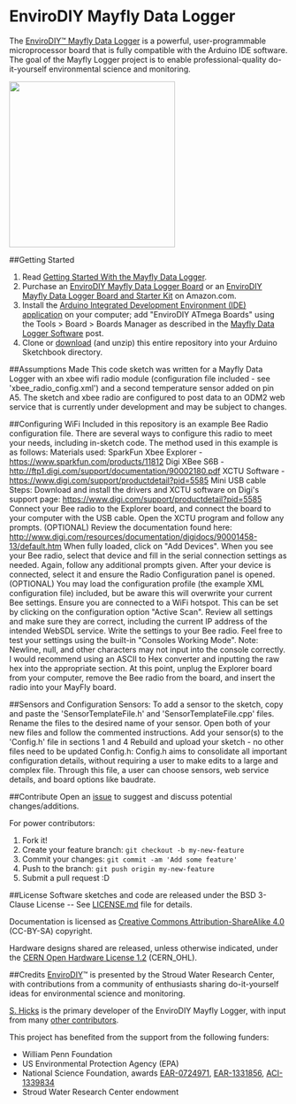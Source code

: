 EnviroDIY Mayfly Data Logger
==============
The [EnviroDIY™ Mayfly Data Logger](http://envirodiy.org/mayfly/) is a powerful, user-programmable microprocessor board that is fully compatible with the Arduino IDE software. The goal of the Mayfly Logger project is to enable professional-quality do-it-yourself environmental science and monitoring.

<img src="http://363hx939kn9r1sp3hxo0om0z.wpengine.netdna-cdn.com/wp-content/uploads/2016/05/20160508_134514-001.jpg" width="300">

##Getting Started

1. Read [Getting Started With the Mayfly Data Logger](http://envirodiy.org/mayfly/).
2. Purchase an [EnviroDIY Mayfly Data Logger Board](https://www.amazon.com/EnviroDIY-Mayfly-Logger-Arduino-Compatible/dp/B01F9B4WCG) or an [EnviroDIY Mayfly Data Logger Board and Starter Kit](https://www.amazon.com/EnviroDIY-Mayfly-Arduino-Compatible-Starter/dp/B01FCVALDW) on Amazon.com.
3. Install the [Arduino Integrated Development Environment (IDE) application](https://www.arduino.cc/en/Main/Software) on your computer; add "EnviroDIY ATmega Boards" using the Tools > Board > Boards Manager as described in the [Mayfly Data Logger Software](http://envirodiy.org/mayfly/software/) post.
4. Clone or [download](https://github.com/EnviroDIY/EnviroDIY_Mayfly_Logger/archive/master.zip) (and unzip) this entire repository into your Arduino Sketchbook directory.

##Assumptions Made
This code sketch was written for a Mayfly Data Logger with an xbee wifi radio module (configuration file included - see 'xbee_radio_config.xml') and a second temperature sensor added on pin A5. The sketch and xbee radio are configured to post data to an ODM2 web service that is currently under development and may be subject to changes.

##Configuring WiFi
Included in this repository is an example Bee Radio configuration file. There are several ways to configure this radio to meet your needs, including in-sketch code. The method used in this example is as follows:
Materials used:
    SparkFun Xbee Explorer - https://www.sparkfun.com/products/11812
    Digi XBee S6B - http://ftp1.digi.com/support/documentation/90002180.pdf
    XCTU Software - https://www.digi.com/support/productdetail?pid=5585
    Mini USB cable
Steps:
    Download and install the drivers and XCTU software on Digi's support page: https://www.digi.com/support/productdetail?pid=5585
    Connect your Bee radio to the Explorer board, and connect the board to your computer with the USB cable.
    Open the XCTU program and follow any prompts.
    (OPTIONAL) Review the documentation found here: http://www.digi.com/resources/documentation/digidocs/90001458-13/default.htm
    When fully loaded, click on "Add Devices".
    When you see your Bee radio, select that device and fill in the serial connection settings as needed. Again, follow any additional prompts given.
    After your device is connected, select it and ensure the Radio Configuration panel is opened.
    (OPTIONAL) You may load the configuration profile (the example XML configuration file) included, but be aware this will overwrite your current Bee settings.
    Ensure you are connected to a WiFi hotspot. This can be set by clicking on the configuration option "Active Scan".
    Review all settings and make sure they are correct, including the current IP address of the intended WebSDL service.
    Write the settings to your Bee radio.
    Feel free to test your settings using the built-in "Consoles Working Mode". Note: Newline, null, and other characters may not input into the console correctly. I would recommend using an ASCII to Hex converter and inputting the raw hex into the appropriate section.
    At this point, unplug the Explorer board from your computer, remove the Bee radio from the board, and insert the radio into your MayFly board.

##Sensors and Configuration
Sensors:
    To add a sensor to the sketch, copy and paste the 'SensorTemplateFile.h' and 'SensorTemplateFile.cpp' files.
    Rename the files to the desired name of your sensor.
    Open both of your new files and follow the commented instructions.
    Add your sensor(s) to the 'Config.h' file in sections 1 and 4
    Rebuild and upload your sketch - no other files need to be updated
Config.h:
    Config.h aims to consolidate all important configuration details, without requiring a user to make edits to a large and complex file. Through this file, a user can choose sensors, web service details, and board options like baudrate.

##Contribute
Open an [issue](https://github.com/EnviroDIY/EnviroDIY_Mayfly_Logger/issues) to suggest and discuss potential changes/additions.

For power contributors:

1. Fork it!
2. Create your feature branch: `git checkout -b my-new-feature`
3. Commit your changes: `git commit -am 'Add some feature'`
4. Push to the branch: `git push origin my-new-feature`
5. Submit a pull request :D


##License
Software sketches and code are released under the BSD 3-Clause License -- See [LICENSE.md](https://github.com/EnviroDIY/EnviroDIY_Mayfly_Logger/blob/master/LICENSE.md) file for details.

Documentation is licensed as [Creative Commons Attribution-ShareAlike 4.0](https://creativecommons.org/licenses/by-sa/4.0/) (CC-BY-SA) copyright.

Hardware designs shared are released, unless otherwise indicated, under the [CERN Open Hardware License 1.2](http://www.ohwr.org/licenses/cern-ohl/v1.2) (CERN_OHL).

##Credits
[EnviroDIY](http://envirodiy.org/)™ is presented by the Stroud Water Research Center, with contributions from a community of enthusiasts sharing do-it-yourself ideas for environmental science and monitoring.

[S. Hicks](https://github.com/s-hicks2) is the primary developer of the EnviroDIY Mayfly Logger, with input from many [other contributors](https://github.com/EnviroDIY/EnviroDIY_Mayfly_Logger/graphs/contributors).

This project has benefited from the support from the following funders:

* William Penn Foundation
* US Environmental Protection Agency (EPA)
* National Science Foundation, awards [EAR-0724971](http://www.nsf.gov/awardsearch/showAward?AWD_ID=0724971), [EAR-1331856](http://www.nsf.gov/awardsearch/showAward?AWD_ID=1331856), [ACI-1339834](http://www.nsf.gov/awardsearch/showAward?AWD_ID=1339834)
* Stroud Water Research Center endowment
